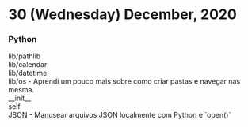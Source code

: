 # 30 (Wednesday) December, 2020

### Python

<p>lib/pathlib<br>lib/calendar<br>lib/datetime<br>lib/os - Aprendi um pouco mais sobre como criar pastas e navegar nas mesma.<br>__init__<br>self<br>JSON - Manusear arquivos JSON localmente com Python e `open()`</p>
